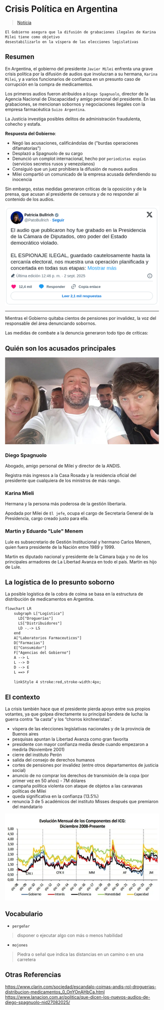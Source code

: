 # Crisis Política en Argentina

> [Notícia](https://elpais.com/argentina/2025-09-03/milei-se-abraza-a-la-teoria-del-complot-para-proteger-a-su-hermana-de-las-acusaciones-de-corrupcion.html)

    El Gobierno asegura que la difusión de grabaciones ilegales de Karina Milei tiene como objetivo
    desestabilizarlo en la víspera de las elecciones legislativas

## Resumen

En Argentina, el gobierno del presidente `Javier Milei` enfrenta una grave crisis política por la difusión de audios que
involucran a su hermana, `Karina Milei`, y a varios funcionarios de confianza en un presunto caso de corrupción en la
compra de medicamentos.

Los primeros audios fueron atribuidos a `Diego Spagnuolo`, director de la Agencia Nacional de Discapacidad y amigo
personal del presidente. En las grabaciones, se mencionan sobornos y negociaciones ilegales con la empresa farmacéutica
`Suizo Argentina`.

La Justicia investiga posibles delitos de administración fraudulenta, cohecho y estafa.

**Respuesta del Gobierno**:

- Negó las acusaciones, calificándolas de ("burdas operaciones difamatorias")
- Desplazó a Spagnuolo de su cargo
- Denunció un complot internacional, hecho por `periodistas espías` (servicios secretos rusos y venezolanos)
- Consiguió que un juez prohibiera la difusión de nuevos audios
- Milei compartió un comunicado de la empresa acusada defendiendo su inocencia

Sin embargo, estas medidas generaron críticas de la oposición y de la prensa, que acusan al presidente de censura y de
no responder al contenido de los audios.

![tweet Bullrich](./assets/tweet.png)

---

Mientras el Gobierno quitaba cientos de pensiones por invalidez, la voz del responsable del área denunciando sobornos.

Las medidas de combate a la denuncia generaron todo tipo de críticas:

## Quién son los acusados principales

![acusados](./assets/acusados_juntos.jpg)

### Diego Spagnuolo

Abogado, amigo personal de Milei y director de la ANDIS.

Registra más ingresos a la Casa Rosada y la residencia oficial del presidente que cualquiera de los ministros de más
rango.

### Karina Mieli

Hermana y la persona más poderosa de la gestión libertaria.

Apodada por Milei de `El jefe`, ocupa el cargo de Secretaria General de la Presidencia, cargo creado justo para ella.

### Martin y Eduardo "Lule" Menem

Lule es subsecretario de Gestión Institucional y hermano Carlos Menem, quien fuera presidente de la Nación entre 1989
y 1999.

Martin es diputado nacional y presidente de la Cámara baja y no de los principales armadores de La Libertad Avanza en
todo el país. Martin es hijo de Lule.

## La logística de lo presunto soborno

La posible logística de la cobra de coima se basa en la estructura de distribución de medicamentos en Argentina.

```mermaid
flowchart LR
    subgraph L["Logística"]
      LD["Droguerías"]
      LS["Distribuidores"]
      LD -.-> LS
    end
    A["Laboratorios Farmaceuticos"]
    D["Farmacias"]
    E["Consumidor"]
    F["Agencias del Gobierno"]
    A --> L
    L --> D
    D --> E
    L ==> F

    linkStyle 4 stroke:red,stroke-width:4px;

```

## El contexto

La crisis también hace que el presidente pierda apoyo entre sus propios votantes, ya que golpea directamente su
principal bandera de lucha: la guerra contra “la casta” y los “chorros kirchneristas”.

- víspera de las elecciones legislativas nacionales y de la provincia de Buenos aires
- pesquisas apuntan la Libertad Avanza como gran favorita
- presidente con mayor confianza media desde cuando empezaron a medirla (Noviembre 2001)
- cierre del instituto Perón
- salida del consejo de derechos humanos
- cortes de pensiones por invalidez (entre otros departamentos de justicia social)
- anuncio de no comprar los derechos de transmisión de la copa (por primer vez en 50 años) - 7M dólares
- campaña política violenta con ataque de objetos a las caravanas políticas de Milei
- queda significativa en la confianza (13.5%)
- renuncia 3 de 5 académicos del instituto Misses después que premiaron del mandatario

![caiga](./assets/caiga.jpeg)

## Vocabulario

- `pergeñar`

> disponer o ejecutar algo con más o menos habilidad

- `mojones`

> Piedra o señal que indica las distancias en un camino o en una carretera

## Otras Referencias

https://www.clarin.com/sociedad/escandalo-coimas-andis-rol-droguerias-distribucion-medicamentos_0_OnYOnAHbCa.html
https://www.lanacion.com.ar/politica/que-dicen-los-nuevos-audios-de-diego-spagnuolo-nid27082025/
